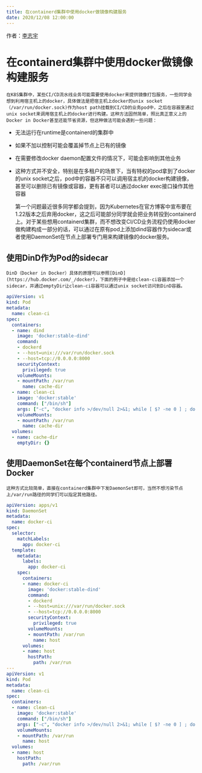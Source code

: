 ```yaml
---
title: 在containerd集群中使用docker做镜像构建服务
date: 2020/12/08 12:00:00
---
```


作者：[李志宇](https://github.com/payall4u)

# 在containerd集群中使用docker做镜像构建服务

	在K8S集群中，某些CI/CD流水线业务可能需要使用docker来提供镜像打包服务，一些同学会想到利用宿主机上的docker，具体做法是把宿主机上docker的unix socket（/var/run/docker.sock)作为host path挂载到CI/CD的业务pod中，之后在容器里通过unix socket来调用宿主机上的docker进行构建。这种方法固然简单，照比真正意义上的Docker in Docker甚至还能节省资源，但这种做法可能会遇到一些问题：

- 无法运行在runtime是containerd的集群中
- 如果不加以控制可能会覆盖掉节点上已有的镜像
- 在需要修改docker daemon配置文件的情况下，可能会影响到其他业务
- 这种方式并不安全，特别是在多租户的场景下，当有特权的pod拿到了docker的unix socket之后，pod中的容器不只可以调用宿主机的docker构建镜像，甚至可以删除已有镜像或容器，更有甚者可以通过docker exec接口操作其他容器

	第一个问题最近很多同学都会提到，因为Kubernetes在官方博客中宣布要在1.22版本之后弃用docker，这之后可能部分同学就会把业务转投到containerd上。对于某些想用containerd集群，而不想改变CI/CD业务流程仍使用docker做构建构成一部分的话，可以通过在原有pod上添加dind容器作为sidecar或者使用DaemonSet在节点上部署专门用来构建镜像的docker服务。

## 使用DinD作为Pod的sidecar

    DinD（Docker in Docker）具体的原理可以参照[DinD](https://hub.docker.com/_/docker)，下面的例子中是给clean-ci容器添加一个sidecar，并通过emptyDir让clean-ci容器可以通过unix socket访问到DinD容器。

```yaml
apiVersion: v1
kind: Pod
metadata:
  name: clean-ci
spec:
  containers:
  - name: dind
    image: 'docker:stable-dind'
    command:
    - dockerd
    - --host=unix:///var/run/docker.sock
    - --host=tcp://0.0.0.0:8000
    securityContext:
      privileged: true
    volumeMounts:
    - mountPath: /var/run
      name: cache-dir
  - name: clean-ci
    image: 'docker:stable'
    command: ["/bin/sh"]
    args: ["-c", "docker info >/dev/null 2>&1; while [ $? -ne 0 ] ; do sleep 3; docker info >/dev/null 2>&1; done; docker pull library/busybox:latest; docker save -o busybox-latest.tar library/busybox:latest; docker rmi library/busybox:latest; while true; do sleep 86400; done"]
    volumeMounts:
    - mountPath: /var/run
      name: cache-dir
  volumes:
  - name: cache-dir
    emptyDir: {}
```

## 使用DaemonSet在每个containerd节点上部署Docker

	这种方式比较简单，直接在containerd集群中下发DaemonSet即可，当然不想污染节点上/var/run路径的同学们可以指定其他路径。

``` yaml
apiVersion: apps/v1
kind: DaemonSet
metadata:
  name: docker-ci
spec:
  selector:
    matchLabels:
      app: docker-ci
  template:
    metadata:
      labels:
        app: docker-ci
    spec:
      containers:
      - name: docker-ci
        image: 'docker:stable-dind'
        command:
        - dockerd
        - --host=unix:///var/run/docker.sock
        - --host=tcp://0.0.0.0:8000
        securityContext:
          privileged: true
        volumeMounts:
        - mountPath: /var/run
          name: host
      volumes:
      - name: host
        hostPath:
          path: /var/run
---
apiVersion: v1
kind: Pod
metadata:
  name: clean-ci
spec:
  containers:
  - name: clean-ci
    image: 'docker:stable'
    command: ["/bin/sh"]
    args: ["-c", "docker info >/dev/null 2>&1; while [ $? -ne 0 ] ; do sleep 3; docker info >/dev/null 2>&1; done; docker pull library/busybox:latest; docker save -o busybox-latest.tar library/busybox:latest; docker rmi library/busybox:latest; while true; do sleep 86400; done"]
    volumeMounts:
    - mountPath: /var/run
      name: host
  volumes:
  - name: host
    hostPath:
      path: /var/run
```
